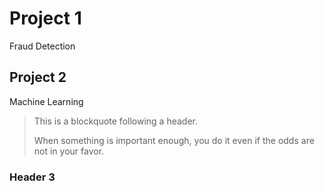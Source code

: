 
# Project 1

 Fraud Detection

## Project 2
   Machine Learning
> This is a blockquote following a header.
>
> When something is important enough, you do it even if the odds are not in your favor.

### Header 3

